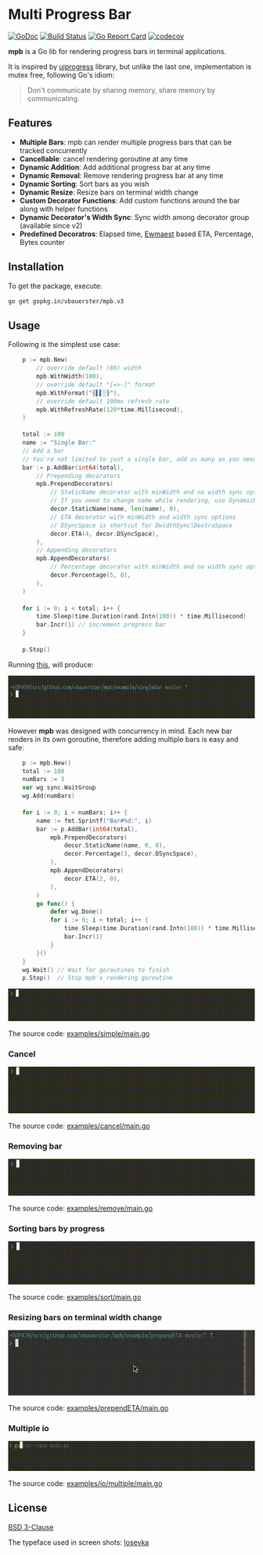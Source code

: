 # Multi Progress Bar

[![GoDoc](https://godoc.org/github.com/vbauerster/mpb?status.svg)](https://godoc.org/github.com/vbauerster/mpb)
[![Build Status](https://travis-ci.org/vbauerster/mpb.svg?branch=master)](https://travis-ci.org/vbauerster/mpb)
[![Go Report Card](https://goreportcard.com/badge/github.com/vbauerster/mpb)](https://goreportcard.com/report/github.com/vbauerster/mpb)
[![codecov](https://codecov.io/gh/vbauerster/mpb/branch/master/graph/badge.svg)](https://codecov.io/gh/vbauerster/mpb)

**mpb** is a Go lib for rendering progress bars in terminal applications.

It is inspired by [uiprogress](https://github.com/gosuri/uiprogress) library,
but unlike the last one, implementation is mutex free, following Go's idiom:

> Don't communicate by sharing memory, share memory by communicating.

## Features

* __Multiple Bars__: mpb can render multiple progress bars that can be tracked concurrently
* __Cancellable__: cancel rendering goroutine at any time
* __Dynamic Addition__:  Add additional progress bar at any time
* __Dynamic Removal__:  Remove rendering progress bar at any time
* __Dynamic Sorting__:  Sort bars as you wish
* __Dynamic Resize__:  Resize bars on terminal width change
* __Custom Decorator Functions__: Add custom functions around the bar along with helper functions
* __Dynamic Decorator's Width Sync__:  Sync width among decorator group (available since v2)
* __Predefined Decoratros__: Elapsed time, [Ewmaest](https://github.com/dgryski/trifles/tree/master/ewmaest) based ETA, Percentage, Bytes counter

## Installation

To get the package, execute:

```sh
go get gopkg.in/vbauerster/mpb.v3
```

## Usage

Following is the simplest use case:

```go
	p := mpb.New(
		// override default (80) width
		mpb.WithWidth(100),
		// override default "[=>-]" format
		mpb.WithFormat("╢▌▌░╟"),
		// override default 100ms refresh rate
		mpb.WithRefreshRate(120*time.Millisecond),
	)

	total := 100
	name := "Single Bar:"
	// Add a bar
	// You're not limited to just a single bar, add as many as you need
	bar := p.AddBar(int64(total),
		// Prepending decorators
		mpb.PrependDecorators(
			// StaticName decorator with minWidth and no width sync options
			// If you need to change name while rendering, use DynamicName
			decor.StaticName(name, len(name), 0),
			// ETA decorator with minWidth and width sync options
			// DSyncSpace is shortcut for DwidthSync|DextraSpace
			decor.ETA(4, decor.DSyncSpace),
		),
		// Appending decorators
		mpb.AppendDecorators(
			// Percentage decorator with minWidth and no width sync options
			decor.Percentage(5, 0),
		),
	)

	for i := 0; i < total; i++ {
		time.Sleep(time.Duration(rand.Intn(100)) * time.Millisecond)
		bar.Incr(1) // increment progress bar
	}

	p.Stop()
```

Running [this](examples/singleBar/main.go), will produce:

![gif](examples/gifs/single.gif)

However **mpb** was designed with concurrency in mind. Each new bar renders in its
own goroutine, therefore adding multiple bars is easy and safe:

```go
	p := mpb.New()
	total := 100
	numBars := 3
	var wg sync.WaitGroup
	wg.Add(numBars)

	for i := 0; i < numBars; i++ {
		name := fmt.Sprintf("Bar#%d:", i)
		bar := p.AddBar(int64(total),
			mpb.PrependDecorators(
				decor.StaticName(name, 0, 0),
				decor.Percentage(3, decor.DSyncSpace),
			),
			mpb.AppendDecorators(
				decor.ETA(2, 0),
			),
		)
		go func() {
			defer wg.Done()
			for i := 0; i < total; i++ {
				time.Sleep(time.Duration(rand.Intn(100)) * time.Millisecond)
				bar.Incr(1)
			}
		}()
	}
	wg.Wait() // Wait for goroutines to finish
	p.Stop()  // Stop mpb's rendering goroutine
```

![simple.gif](examples/gifs/simple.gif)

The source code: [examples/simple/main.go](examples/simple/main.go)

### Cancel

![cancel.gif](examples/gifs/cancel.gif)

The source code: [examples/cancel/main.go](examples/cancel/main.go)

### Removing bar

![remove.gif](examples/gifs/remove.gif)

The source code: [examples/remove/main.go](examples/remove/main.go)

### Sorting bars by progress

![sort.gif](examples/gifs/sort.gif)

The source code: [examples/sort/main.go](examples/sort/main.go)

### Resizing bars on terminal width change

![resize.gif](examples/gifs/resize.gif)

The source code: [examples/prependETA/main.go](examples/prependETA/main.go)

### Multiple io

![io-multiple.gif](examples/gifs/io-multiple.gif)

The source code: [examples/io/multiple/main.go](examples/io/multiple/main.go)

## License

[BSD 3-Clause](https://opensource.org/licenses/BSD-3-Clause)

The typeface used in screen shots: [Iosevka](https://be5invis.github.io/Iosevka)
